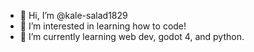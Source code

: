 - 👋 Hi, I’m @kale-salad1829
- 👀 I’m interested in learning how to code!
- 🌱 I’m currently learning web dev, godot 4, and python.

<!---
kale-salad1829/kale-salad1829 is a ✨ special ✨ repository because its `README.md` (this file) appears on your GitHub profile.
You can click the Preview link to take a look at your changes.
--->
